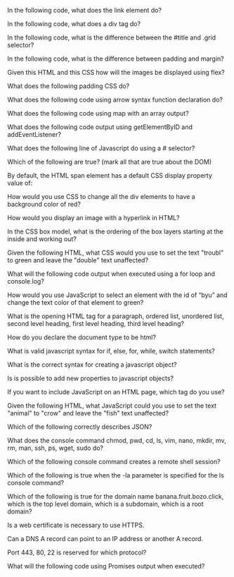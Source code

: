 In the following code, what does the link element do?

In the following code,  what does a div tag do?

In the following code, what is the difference between the #title and .grid selector?

In the following code, what is the difference between padding and margin?

Given this HTML and this CSS how will the images be displayed using flex?

What does the following padding CSS do?

What does the following code using arrow syntax function declaration do?

What does the following code using map with an array output?

What does the following code output using getElementByID and addEventListener?

What does the following line of Javascript do using a # selector?

Which of the following are true? (mark all that are true about the DOM)

By default, the HTML span element has a default CSS display property value of: 

How would you use CSS to change all the div elements to have a background color of red?

How would you display an image with a hyperlink in HTML?

In the CSS box model, what is the ordering of the box layers starting at the inside and working out?

Given the following HTML, what CSS would you use to set the text "troubl" to green and leave the "double" text unaffected?

What will the following code output when executed using a for loop and console.log?

How would you use JavaScript to select an element with the id of “byu” and change the text color of that element to green?

What is the opening HTML tag for a paragraph, ordered list, unordered list, second level heading, first level heading, third level heading?

How do you declare the document type to be html?

What is valid javascript syntax for if, else, for, while, switch statements?

What is the correct syntax for creating a javascript object?

Is is possible to add new properties to javascript objects?

If you want to include JavaScript on an HTML page, which tag do you use?

Given the following HTML, what JavaScript could you use to set the text "animal" to "crow" and leave the "fish" text unaffected?

Which of the following correctly describes JSON?

What does the console command chmod, pwd, cd, ls, vim, nano, mkdir, mv, rm, man, ssh, ps, wget, sudo  do?

Which of the following console command creates a remote shell session?

Which of the following is true when the -la parameter is specified for the ls console command?

Which of the following is true for the domain name banana.fruit.bozo.click, which is the top level domain, which is a subdomain, which is a root domain?

Is a web certificate is necessary to use HTTPS.

Can a DNS A record can point to an IP address or another A record.

Port 443, 80, 22 is reserved for which protocol?

What will the following code using Promises output when executed?
